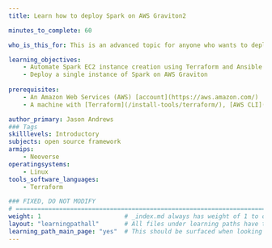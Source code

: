 ```yaml
---
title: Learn how to deploy Spark on AWS Graviton2 

minutes_to_complete: 60   

who_is_this_for: This is an advanced topic for anyone who wants to deploy Spark on AWS Graviton2.

learning_objectives: 
    - Automate Spark EC2 instance creation using Terraform and Ansible
    - Deploy a single instance of Spark on AWS Graviton 
    
prerequisites:
    - An Amazon Web Services (AWS) [account](https://aws.amazon.com/)
    - A machine with [Terraform](/install-tools/terraform/), [AWS CLI](/install-tools/aws-cli), [AWS IAM authenticator](https://docs.aws.amazon.com/eks/latest/userguide/install-aws-iam-authenticator.html), and [Ansible](/install-tools/ansible/) installed

author_primary: Jason Andrews
### Tags
skilllevels: Introductory
subjects: open source framework
armips:
    - Neoverse
operatingsystems:
    - Linux
tools_software_languages:
    - Terraform

### FIXED, DO NOT MODIFY
# ================================================================================
weight: 1                       # _index.md always has weight of 1 to order correctly
layout: "learningpathall"       # All files under learning paths have this same wrapper
learning_path_main_page: "yes"  # This should be surfaced when looking for related content. Only set for _index.md of learning path content.
---
```




